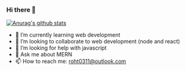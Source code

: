 ### Hi there 👋

[![Anurag's github stats](https://github-readme-stats.vercel.app/api?username=rohitpandit0311&show_icons=true&theme=dark)](https://github.com/anuraghazra/github-readme-stats)



- 🌱 I’m currently learning web development
- 👯 I’m looking to collaborate to web development (node and react)
- 🤔 I’m looking for help with javascript 
- 💬 Ask me about MERN 
- 📫 How to reach me: roht0311@outlook.com

